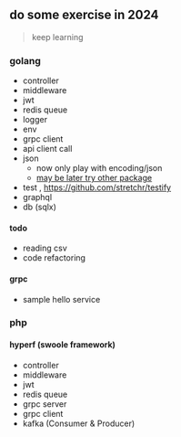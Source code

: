## do some exercise in 2024

> keep learning

### golang

- controller
- middleware
- jwt
- redis queue
- logger
- env
- grpc client
- api client call
- json 
  - now only play with encoding/json
  - [may be later try other package](https://github.com/buger/jsonparser?tab=readme-ov-file#benchmarks)
- test , https://github.com/stretchr/testify
- graphql
- db (sqlx)

#### todo
- reading csv
- code refactoring

#### grpc

- sample hello service

### php

#### hyperf (swoole framework)

- controller
- middleware
- jwt
- redis queue
- grpc server
- grpc client
- kafka (Consumer & Producer)
